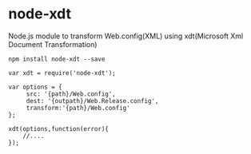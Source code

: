 # node-xdt
Node.js module to transform Web.config(XML) using xdt(Microsoft Xml Document Transformation)

```
npm install node-xdt --save

```

```
var xdt = require('node-xdt');

var options = {
	 src: '{path}/Web.config',
     dest: '{outpath}/Web.Release.config',
     transform:'{path}/Web.config'
};

xdt(options,function(error){
	//....
});
```